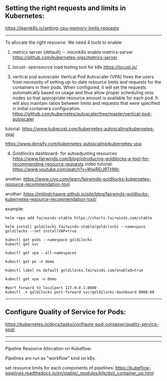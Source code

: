 ## Setting the right requests and limits in Kubernetes:

https://learnk8s.io/setting-cpu-memory-limits-requests

************************************
To allocate the right resource:
We need 4 tools to enable:
1. metrics server (default) -- microk8s enable metrics-server
https://github.com/kubernetes-sigs/metrics-server

2. locust- opensource load testing tool for k8s
https://locust.io/

3. vertical pod autoscaler
Vertical Pod Autoscaler (VPA) frees the users from necessity of setting up-to-date resource limits and requests for the containers in their pods. 
When configured, it will set the requests automatically based on usage and thus allow proper scheduling onto nodes so that appropriate resource amount is available for each pod.
It will also maintain ratios between limits and requests that were specified in initial containers configuration.
https://github.com/kubernetes/autoscaler/tree/master/vertical-pod-autoscaler

tutorial:
https://www.kubecost.com/kubernetes-autoscaling/kubernetes-vpa/

https://www.densify.com/kubernetes-autoscaling/kubernetes-vpa

4. Goldilocks dashboard- for autoadjusting resources
https://www.fairwinds.com/blog/introducing-goldilocks-a-tool-for-recommending-resource-requests
video tutorial:
https://www.youtube.com/watch?v=WwiRDJ9THMc

another:
https://www.civo.com/learn/fairwinds-goldilocks-kubernetes-resource-recommendation-tool

another:
https://milindchawre.github.io/site/blog/fairwinds-goldilocks-kubernetes-resource-recommendation-tool/

example:
```
helm repo add fairwinds-stable https://charts.fairwinds.com/stable

helm install goldilocks fairwinds-stable/goldilocks --namespace goldilocks --set installVAP=true

kubectl get pods --namespace goldilocks
kubectl get svc

kubectl get vpa --all-namespaces

kubectl get po -n demo

kubectl label ns default goldilocks.fairwinds.com/enabled=true

kubectl get vpa -n demo

#port forward to localport 127.0.0.1:8080
kubectl -n goldilocks port-forward svc/goldilocks-dashboard 8080:80

```


****************************************
## Configure Quality of Service for Pods:
https://kubernetes.io/docs/tasks/configure-pod-container/quality-service-pod/

*************************************
************************************
Pipeline Resource Allocation on Kubeflow:

Pipelines are run as "workflow" kind on k8s.

set resource limits for each components of pipelines:
https://kubeflow-pipelines.readthedocs.io/en/stable/_modules/kfp/dsl/_container_op.html

